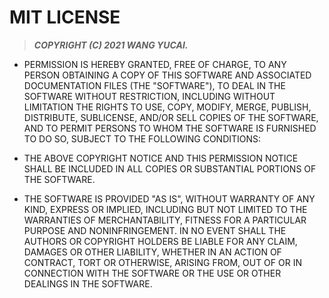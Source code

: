 # MIT LICENSE

> ***COPYRIGHT (C) 2021 WANG YUCAI.***

- PERMISSION IS HEREBY GRANTED, FREE OF CHARGE, TO ANY PERSON OBTAINING A COPY
  OF THIS SOFTWARE AND ASSOCIATED DOCUMENTATION FILES (THE "SOFTWARE"), TO DEAL
  IN THE SOFTWARE WITHOUT RESTRICTION, INCLUDING WITHOUT LIMITATION THE RIGHTS
  TO USE, COPY, MODIFY, MERGE, PUBLISH, DISTRIBUTE, SUBLICENSE, AND/OR SELL
  COPIES OF THE SOFTWARE, AND TO PERMIT PERSONS TO WHOM THE SOFTWARE IS
  FURNISHED TO DO SO, SUBJECT TO THE FOLLOWING CONDITIONS:

- THE ABOVE COPYRIGHT NOTICE AND THIS PERMISSION NOTICE SHALL BE INCLUDED IN ALL
  COPIES OR SUBSTANTIAL PORTIONS OF THE SOFTWARE.

- THE SOFTWARE IS PROVIDED "AS IS", WITHOUT WARRANTY OF ANY KIND, EXPRESS OR
  IMPLIED, INCLUDING BUT NOT LIMITED TO THE WARRANTIES OF MERCHANTABILITY,
  FITNESS FOR A PARTICULAR PURPOSE AND NONINFRINGEMENT. IN NO EVENT SHALL THE
  AUTHORS OR COPYRIGHT HOLDERS BE LIABLE FOR ANY CLAIM, DAMAGES OR OTHER
  LIABILITY, WHETHER IN AN ACTION OF CONTRACT, TORT OR OTHERWISE, ARISING FROM,
  OUT OF OR IN CONNECTION WITH THE SOFTWARE OR THE USE OR OTHER DEALINGS IN THE
  SOFTWARE.